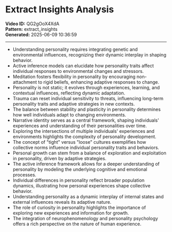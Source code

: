 # Extract Insights Analysis

**Video ID:** QG2gOoX4XdA  
**Pattern:** extract_insights  
**Generated:** 2025-06-09 10:36:59  

---

- Understanding personality requires integrating genetic and environmental influences, recognizing their dynamic interplay in shaping behavior.  
- Active inference models can elucidate how personality traits affect individual responses to environmental changes and stressors.  
- Meditation fosters flexibility in personality by encouraging non-attachment to rigid beliefs, enhancing adaptive responses to change.  
- Personality is not static; it evolves through experiences, learning, and contextual influences, reflecting dynamic adaptation.  
- Trauma can reset individual sensitivity to threats, influencing long-term personality traits and adaptive strategies in new contexts.  
- The balance between stability and plasticity in personality determines how well individuals adapt to changing environments.  
- Narrative identity serves as a central framework, shaping individuals' experiences and understanding of their personalities over time.  
- Exploring the intersections of multiple individuals' experiences and environments highlights the complexity of personality development.  
- The concept of "tight" versus "loose" cultures exemplifies how collective norms influence individual personality traits and behaviors.  
- Personal growth can stem from a balance of exploration and exploitation in personality, driven by adaptive strategies.  
- The active inference framework allows for a deeper understanding of personality by modeling the underlying cognitive and emotional processes.  
- Individual differences in personality reflect broader population dynamics, illustrating how personal experiences shape collective behavior.  
- Understanding personality as a dynamic interplay of internal states and external influences reveals its adaptive nature.  
- The role of curiosity in personality highlights the importance of exploring new experiences and information for growth.  
- The integration of neurophenomenology and personality psychology offers a rich perspective on the nature of human experience.